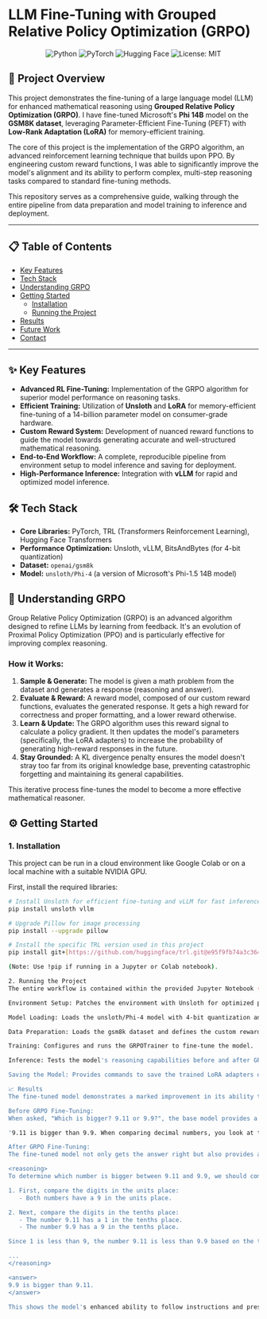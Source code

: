 # LLM Fine-Tuning with Grouped Relative Policy Optimization (GRPO)

<p align="center">
  <img src="https://img.shields.io/badge/Python-3776AB?style=for-the-badge&logo=python&logoColor=white" alt="Python">
  <img src="https://img.shields.io/badge/PyTorch-%23EE4C2C.svg?style=for-the-badge&logo=PyTorch&logoColor=white" alt="PyTorch">
  <img src="https://img.shields.io/badge/%F0%9F%A4%97%20Hugging%20Face-blue?style=for-the-badge" alt="Hugging Face">
  <img src="https://img.shields.io/badge/License-MIT-yellow.svg?style=for-the-badge" alt="License: MIT">
</p>

## 🚀 Project Overview

This project demonstrates the fine-tuning of a large language model (LLM) for enhanced mathematical reasoning using **Grouped Relative Policy Optimization (GRPO)**. I have fine-tuned Microsoft's **Phi 14B** model on the **GSM8K dataset**, leveraging Parameter-Efficient Fine-Tuning (PEFT) with **Low-Rank Adaptation (LoRA)** for memory-efficient training.

The core of this project is the implementation of the GRPO algorithm, an advanced reinforcement learning technique that builds upon PPO. By engineering custom reward functions, I was able to significantly improve the model's alignment and its ability to perform complex, multi-step reasoning tasks compared to standard fine-tuning methods.

This repository serves as a comprehensive guide, walking through the entire pipeline from data preparation and model training to inference and deployment.

---

## 📋 Table of Contents
* [Key Features](#-key-features)
* [Tech Stack](#️-tech-stack)
* [Understanding GRPO](#-understanding-grpo)
* [Getting Started](#️-getting-started)
  * [Installation](#1-installation)
  * [Running the Project](#2-running-the-project)
* [Results](#-results)
* [Future Work](#-future-work)
* [Contact](#-contact)

---

## ✨ Key Features

* **Advanced RL Fine-Tuning:** Implementation of the GRPO algorithm for superior model performance on reasoning tasks.
* **Efficient Training:** Utilization of **Unsloth** and **LoRA** for memory-efficient fine-tuning of a 14-billion parameter model on consumer-grade hardware.
* **Custom Reward System:** Development of nuanced reward functions to guide the model towards generating accurate and well-structured mathematical reasoning.
* **End-to-End Workflow:** A complete, reproducible pipeline from environment setup to model inference and saving for deployment.
* **High-Performance Inference:** Integration with **vLLM** for rapid and optimized model inference.

## 🛠️ Tech Stack

* **Core Libraries:** PyTorch, TRL (Transformers Reinforcement Learning), Hugging Face Transformers
* **Performance Optimization:** Unsloth, vLLM, BitsAndBytes (for 4-bit quantization)
* **Dataset:** `openai/gsm8k`
* **Model:** `unsloth/Phi-4` (a version of Microsoft's Phi-1.5 14B model)

## 🧠 Understanding GRPO

Group Relative Policy Optimization (GRPO) is an advanced algorithm designed to refine LLMs by learning from feedback. It's an evolution of Proximal Policy Optimization (PPO) and is particularly effective for improving complex reasoning.

### How it Works:

1.  **Sample & Generate:** The model is given a math problem from the dataset and generates a response (reasoning and answer).
2.  **Evaluate & Reward:** A reward model, composed of our custom reward functions, evaluates the generated response. It gets a high reward for correctness and proper formatting, and a lower reward otherwise.
3.  **Learn & Update:** The GRPO algorithm uses this reward signal to calculate a policy gradient. It then updates the model's parameters (specifically, the LoRA adapters) to increase the probability of generating high-reward responses in the future.
4.  **Stay Grounded:** A KL divergence penalty ensures the model doesn't stray too far from its original knowledge base, preventing catastrophic forgetting and maintaining its general capabilities.

This iterative process fine-tunes the model to become a more effective mathematical reasoner.

## ⚙️ Getting Started

### 1. Installation

This project can be run in a cloud environment like Google Colab or on a local machine with a suitable NVIDIA GPU.

First, install the required libraries:

```bash
# Install Unsloth for efficient fine-tuning and vLLM for fast inference
pip install unsloth vllm

# Upgrade Pillow for image processing
pip install --upgrade pillow

# Install the specific TRL version used in this project
pip install git+[https://github.com/huggingface/trl.git@e95f9fb74a3c3647b86f251b7e230ec51c64b72b](https://github.com/huggingface/trl.git@e95f9fb74a3c3647b86f251b7e230ec51c64b72b)

(Note: Use !pip if running in a Jupyter or Colab notebook).

2. Running the Project
The entire workflow is contained within the provided Jupyter Notebook (.ipynb). You can execute the cells sequentially to perform the following steps:

Environment Setup: Patches the environment with Unsloth for optimized performance.

Model Loading: Loads the unsloth/Phi-4 model with 4-bit quantization and configures LoRA adapters.

Data Preparation: Loads the gsm8k dataset and defines the custom reward functions.

Training: Configures and runs the GRPOTrainer to fine-tune the model.

Inference: Tests the model's reasoning capabilities before and after GRPO training.

Saving the Model: Provides commands to save the trained LoRA adapters or merge them into the base model for deployment.

📈 Results
The fine-tuned model demonstrates a marked improvement in its ability to produce structured and accurate mathematical reasoning.

Before GRPO Fine-Tuning:
When asked, "Which is bigger? 9.11 or 9.9?", the base model provides a correct but unstructured answer.

'9.11 is bigger than 9.9. When comparing decimal numbers, you look at the digits from left to right...'

After GRPO Fine-Tuning:
The fine-tuned model not only gets the answer right but also provides a step-by-step reasoning process in the desired format.

<reasoning>
To determine which number is bigger between 9.11 and 9.9, we should compare the two numbers digit by digit from left to right.

1. First, compare the digits in the units place:
   - Both numbers have a 9 in the units place.

2. Next, compare the digits in the tenths place:
   - The number 9.11 has a 1 in the tenths place.
   - The number 9.9 has a 9 in the tenths place.

Since 1 is less than 9, the number 9.11 is less than 9.9 based on the tenths place comparison.

...
</reasoning>

<answer>
9.9 is bigger than 9.11.
</answer>

This shows the model's enhanced ability to follow instructions and present a clear, logical thought process, a direct result of the GRPO training with custom rewards.
